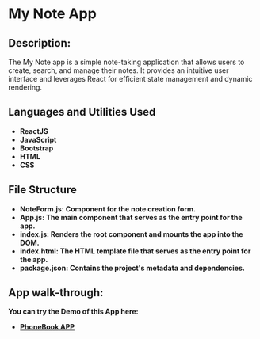 # My Note App

<h2>Description:</h2>
The My Note app is a simple note-taking application that allows users to create, search, and manage their notes. It provides an intuitive user interface and leverages React for efficient state management and dynamic rendering.

<h2>Languages and Utilities Used</h2>

- <b>ReactJS</b>
- <b>JavaScript</b>
- <b>Bootstrap</b>
- <b>HTML</b>
- <b>CSS</b>

<h2>File Structure</h2>

- <b>NoteForm.js: Component for the note creation form.
- <b>App.js: The main component that serves as the entry point for the app.
- <b>index.js: Renders the root component and mounts the app into the DOM.
- <b>index.html: The HTML template file that serves as the entry point for the app.
- <b>package.json: Contains the project's metadata and dependencies.

<h2>App walk-through:</h2>

<b>You can try the Demo of this App here:</b> 
- [PhoneBook APP](https://phonebook-app-rjs.netlify.app/)
